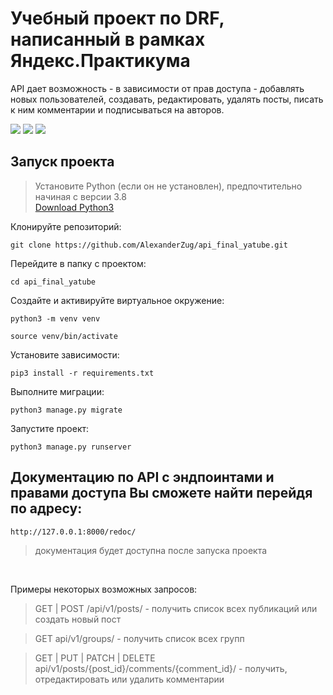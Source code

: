 # Учебный проект по DRF, написанный в рамках Яндекс.Практикума 

API дает возможность - в зависимости от прав доступа - добавлять новых пользователей, создавать, редактировать, удалять посты, писать к ним комментарии и подписываться на авторов.


![](https://img.shields.io/badge/Python-3776AB?style=for-the-badge&logo=python&logoColor=white)
![](https://img.shields.io/badge/django%20rest-ff1709?style=for-the-badge&logo=django&logoColor=white)
![](https://img.shields.io/badge/Django-092E20?style=for-the-badge&logo=django&logoColor=green)

## Запуск проекта

> Установите Python (если он не установлен), предпочтительно начиная с версии 3.8 <br>
> [Download Python3](https://www.python.org/downloads/release/python-3910/)

Клонируйте репозиторий:
```
git clone https://github.com/AlexanderZug/api_final_yatube.git
```
Перейдите в папку с проектом:
```
cd api_final_yatube
```
Создайте и активируйте виртуальное окружение:
```
python3 -m venv venv
```
```
source venv/bin/activate
```
Установите зависимости:
```
pip3 install -r requirements.txt
```
Выполните миграции:
```
python3 manage.py migrate
```
Запустите проект:
```
python3 manage.py runserver
```

## Документацию по API с эндпоинтами и правами доступа Вы сможете найти перейдя по адресу:
```
http://127.0.0.1:8000/redoc/
```

> документация будет доступна после запуска проекта
<br>

Примеры некоторых возможных запросов:

> GET | POST /api/v1/posts/ - получить список всех публикаций или создать новый пост

> GET api/v1/groups/ - получить список всех групп

> GET | PUT | PATCH | DELETE api/v1/posts/{post_id}/comments/{comment_id}/ - получить, отредактировать или удалить комментарии

